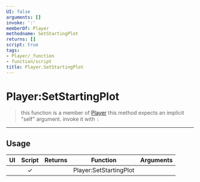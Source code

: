 ```yaml
---
UI: false
arguments: []
invoke: ':'
memberOf: Player
methodname: SetStartingPlot
returns: []
script: true
tags:
- Player/_function
- function/script
title: Player.SetStartingPlot
---
```

# Player:SetStartingPlot
> this function is a member of [Player](civ-6/lua/Player.md)
> this method expects an implicit "self" argument. invoke it with `:`
-----
## Usage
|  UI | Script | Returns | Function | Arguments |
|:---:|:------:|-------:|:--------:|:---------|
| |✓||Player:SetStartingPlot||
